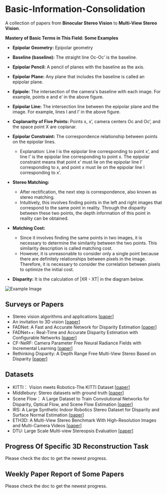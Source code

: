 # Basic-Information-Consolidation
A collection of papers from **Binocular Stereo Vision** to **Multi-View Stereo Vision**.

**Mastery of Basic Terms in This Field: Some Examples**

- **Epipolar Geometry:** Epipolar geometry
- **Baseline (baseline):** The straight line Oc-Oc’ is the baseline.
- **Epipolar Pencil:** A pencil of planes with the baseline as the axis.
- **Epipolar Plane:** Any plane that includes the baseline is called an epipolar plane.
- **Epipole:** The intersection of the camera's baseline with each image. For example, points e and e’ in the above figure.
- **Epipolar Line:** The intersection line between the epipolar plane and the image. For example, lines l and l’ in the above figure.
- **Coplanarity of Five Points:** Points x, x’, camera centers Oc and Oc’, and the space point X are coplanar.
- **Epipolar Constraint:** The correspondence relationship between points on the epipolar lines.
  - Explanation: Line l is the epipolar line corresponding to point x’, and line l’ is the epipolar line corresponding to point x. The epipolar constraint means that point x’ must lie on the epipolar line l’ corresponding to x, and point x must lie on the epipolar line l corresponding to x’.

- **Stereo Matching:**
  - After rectification, the next step is correspondence, also known as stereo matching. 
  - Intuitively, this involves finding points in the left and right images that correspond to the same point in reality. Through the disparity between these two points, the depth information of this point in reality can be obtained.

- **Matching Cost:**
  - Since it involves finding the same points in two images, it is necessary to determine the similarity between the two points. This similarity description is called matching cost.
  - However, it is unreasonable to consider only a single point because there are definitely relationships between pixels in the image. Therefore, it is necessary to consider the correlation between pixels to optimize the initial cost.

- **Disparity:** It is the calculation of |XR - XT| in the diagram below.

![Example Image](figure/examples.png "examples")

## Surveys or Papers
- Stereo vision algorithms and applications [[paper](https://pan.baidu.com/s/1aCDHkCDUd7gjEFX2l3m-LA)]
- An invitation to 3D vision [[paper](https://www.academia.edu/5458357/An_invitation_to_3D_vision)]
- FADNet: A Fast and Accurate Network for Disparity Estimation [[paper](https://arxiv.org/abs/2003.10758)]
- FADNet++: Real-Time and Accurate Disparity Estimation with Configurable Networks [[paper](https://arxiv.org/abs/2110.02582)]
- CF-NeRF: Camera Parameter Free Neural Radiance Fields with Incremental Learning [[paper](https://arxiv.org/abs/2312.08760)]
- Rethinking Disparity: A Depth Range Free Multi-View Stereo Based on Disparity [[paper](https://arxiv.org/abs/2211.16905)]

## Datasets
- KITTI： Vision meets Robotics-The KITTI Dataset [[paper](https://www.cvlibs.net/publications/Geiger2013IJRR.pdf)]
- Middlebury: Stereo datasets with ground truth [[paper](https://vision.middlebury.edu/stereo/data/)]
- Scene Flow： A Large Dataset to Train Convolutional Networks for Disparity, Optical Flow, and Scene Flow Estimation [[paper](https://lmb.informatik.uni-freiburg.de/resources/datasets/SceneFlowDatasets.en.html)]
- IRS: A Large Synthetic Indoor Robotics Stereo Dataset for Disparity and Surface Normal Estimation [[paper](https://arxiv.org/abs/1912.09678)]
- ETH3D: A Multi-View Stereo Benchmark With High-Resolution Images and Multi-Camera Videos [[paper](https://openaccess.thecvf.com/content_cvpr_2017/papers/Schops_A_Multi-View_Stereo_CVPR_2017_paper.pdf)]
- DTU: Large Scale Multi-view Stereopsis Evaluation [[paper](https://paperswithcode.com/dataset/dtu)]

## Progress Of Specific 3D Reconstruction Task 
Please check the doc to get the newest progress.

## Weekly Paper Report of Some Papers
Please check the doc to get the newest progress.
